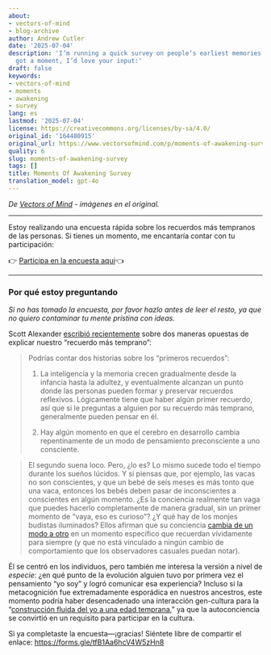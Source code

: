 ```yaml
---
about:
- vectors-of-mind
- blog-archive
author: Andrew Cutler
date: '2025-07-04'
description: 'I’m running a quick survey on people’s earliest memories. If you’ve
  got a moment, I’d love your input:'
draft: false
keywords:
- vectors-of-mind
- moments
- awakening
- survey
lang: es
lastmod: '2025-07-04'
license: https://creativecommons.org/licenses/by-sa/4.0/
original_id: '164480915'
original_url: https://www.vectorsofmind.com/p/moments-of-awakening-survey
quality: 6
slug: moments-of-awakening-survey
tags: []
title: Moments Of Awakening Survey
translation_model: gpt-4o
---
```


*De [Vectors of Mind](https://www.vectorsofmind.com/p/moments-of-awakening-survey) - imágenes en el original.*

---

Estoy realizando una encuesta rápida sobre los recuerdos más tempranos de las personas. Si tienes un momento, me encantaría contar con tu participación:

👉 [Participa en la encuesta aquí](https://forms.gle/tfB1Aa6hcV4W5zHn8)👈

* * *

### Por qué estoy preguntando

_Si no has tomado la encuesta, por favor hazlo antes de leer el resto, ya que no quiero contaminar tu mente prístina con ideas._

Scott Alexander [escribió recientemente](https://www.astralcodexten.com/p/moments-of-awakening) sobre dos maneras opuestas de explicar nuestro “recuerdo más temprano”:

> Podrías contar dos historias sobre los “primeros recuerdos”:
> 
>   1. La inteligencia y la memoria crecen gradualmente desde la infancia hasta la adultez, y eventualmente alcanzan un punto donde las personas pueden formar y preservar recuerdos reflexivos. Lógicamente tiene que haber algún primer recuerdo, así que si le preguntas a alguien por su recuerdo más temprano, generalmente pueden pensar en él.
> 
>   2. Hay algún momento en que el cerebro en desarrollo cambia repentinamente de un modo de pensamiento preconsciente a uno consciente.
> 
> 

> 
> El segundo suena loco. Pero, ¿lo es? Lo mismo sucede todo el tiempo durante los sueños lúcidos. Y si piensas que, por ejemplo, las vacas no son conscientes, y que un bebé de seis meses es más tonto que una vaca, entonces los bebés deben pasar de inconscientes a conscientes en algún momento. ¿Es la conciencia realmente tan vaga que puedes hacerlo completamente de manera gradual, sin un primer momento de “vaya, eso es curioso”? ¿Y qué hay de los monjes budistas iluminados? Ellos afirman que su conciencia [cambia de un modo a otro](https://slatestarcodex.com/2019/10/21/the-pnse-paper/) en un momento específico que recuerdan vívidamente para siempre (y que no está vinculado a ningún cambio de comportamiento que los observadores casuales puedan notar).

Él se centró en los individuos, pero también me interesa la versión a nivel de _especie_: ¿en qué punto de la evolución alguien tuvo por primera vez el pensamiento “yo soy” y logró comunicar esa experiencia? Incluso si la metacognición fue extremadamente esporádica en nuestros ancestros, este momento podría haber desencadenado una interacción gen-cultura para la “[construcción fluida del yo a una edad temprana](https://www.vectorsofmind.com/i/140565846/weak-etoc),” ya que la autoconciencia se convirtió en un requisito para participar en la cultura.

Si ya completaste la encuesta—¡gracias! Siéntete libre de compartir el enlace: https://forms.gle/tfB1Aa6hcV4W5zHn8